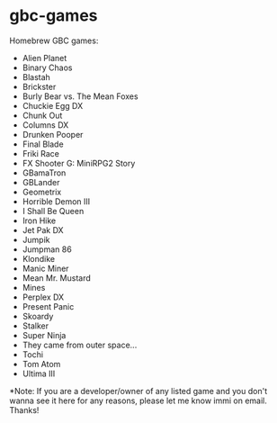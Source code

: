 # gbc-games
Homebrew GBC games:

 - Alien Planet<br />
 - Binary Chaos<br />
 - Blastah<br />
 - Brickster<br />
 - Burly Bear vs. The Mean Foxes<br />
 - Chuckie Egg DX<br />
 - Chunk Out<br />
 - Columns DX<br />
 - Drunken Pooper<br />
 - Final Blade<br />
 - Friki Race<br />
 - FX Shooter G: MiniRPG2 Story<br />
 - GBamaTron<br />
 - GBLander<br />
 - Geometrix<br />
 - Horrible Demon III<br />
 - I Shall Be Queen<br />
 - Iron Hike<br />
 - Jet Pak DX<br />
 - Jumpik<br />
 - Jumpman 86<br />
 - Klondike<br />
 - Manic Miner<br />
 - Mean Mr. Mustard<br />
 - Mines<br />
 - Perplex DX<br />
 - Present Panic<br />
 - Skoardy<br />
 - Stalker<br />
 - Super Ninja<br />
 - They came from outer space...<br />
 - Tochi<br />
 - Tom Atom<br />
 - Ultima III<br />

*Note: If you are a developer/owner of any listed game and you don't wanna see it here for any reasons, please let me know immi on email. Thanks!
